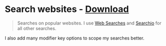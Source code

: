 # Search websites - [Download](https://github.com/nikitavoloboev/small-workflows/blob/master/quick-searches/Search%20websites.alfredworkflow?raw=true)
> Searches on popular websites. I use [Web Searches](https://github.com/nikitavoloboev/alfred-web-searches) and [Searchio](https://github.com/deanishe/alfred-searchio) for all other searches.

I also add many modifier key options to scope my searches better.